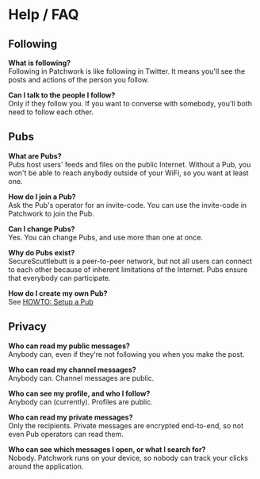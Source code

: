 # Help / FAQ

## Following

**What is following?**<br>
Following in Patchwork is like following in Twitter. It means you'll see the posts and actions of the person you follow.

**Can I talk to the people I follow?**<br>
Only if they follow you. If you want to converse with somebody, you'll both need to follow each other.

## Pubs

**What are Pubs?**<br>
Pubs host users' feeds and files on the public Internet.
Without a Pub, you won't be able to reach anybody outside of your WiFi, so you want at least one.

**How do I join a Pub?**<br>
Ask the Pub's operator for an invite-code. You can use the invite-code in Patchwork to join the Pub.

**Can I change Pubs?**<br>
Yes. You can change Pubs, and use more than one at once.

**Why do Pubs exist?**<br>
SecureScuttlebutt is a peer-to-peer network, but not all users can connect to each other because of inherent limitations of the Internet.
Pubs ensure that everybody can participate.

**How do I create my own Pub?**<br>
See [HOWTO: Setup a Pub](../sbot/howto-setup-a-pub.md)

## Privacy

**Who can read my public messages?**<br>
Anybody can, even if they're not following you when you make the post.

**Who can read my channel messages?**<br>
Anybody can. Channel messages are public.

**Who can see my profile, and who I follow?**<br>
Anybody can (currently). Profiles are public.

**Who can read my private messages?**<br>
Only the recipients. Private messages are encrypted end-to-end, so not even Pub operators can read them.

**Who can see which messages I open, or what I search for?**<br>
Nobody. Patchwork runs on your device, so nobody can track your clicks around the application.